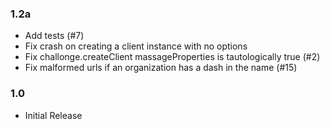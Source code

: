 ### 1.2a
- Add tests (#7)
- Fix crash on creating a client instance with no options
- Fix challonge.createClient massageProperties is tautologically true (#2)
- Fix malformed urls if an organization has a dash in the name (#15)

### 1.0
- Initial Release
